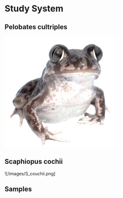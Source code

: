# Study System

## Pelobates cultriples
![](/images/adult.png)

## Scaphiopus cochii
![/images/S_couchii.png]

## Samples
